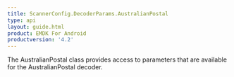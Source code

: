 ```yaml
---
title: ScannerConfig.DecoderParams.AustralianPostal
type: api
layout: guide.html
product: EMDK For Android
productversion: '4.2'
---
```



The AustralianPostal class provides access to parameters that are
 available for the AustralianPostal decoder.

